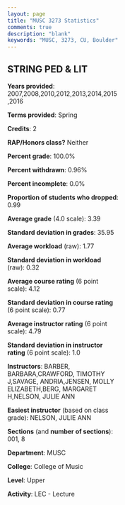 ```yaml
---
layout: page
title: "MUSC 3273 Statistics"
comments: true
description: "blank"
keywords: "MUSC, 3273, CU, Boulder"
--- 
```

<head>
<script src="https://ajax.googleapis.com/ajax/libs/jquery/2.1.3/jquery.min.js"></script>
<script src="https://dl.dropboxusercontent.com/s/pc42nxpaw1ea4o9/highcharts.js?dl=0"></script>
<!-- <script src="../assets/js/highcharts.js"></script> -->
<style type="text/css">@font-face {
	font-family: "Bebas Neue";
	src: url(https://www.filehosting.org/file/details/544349/BebasNeue%20Regular.otf) format("opentype");
	}
	h1.Bebas { 
		font-family: "Bebas Neue", Verdana, Tahoma;
	}
</style>
</head>
<body>
	<div id="container" style="float: right; width: 45%; height: 88%; margin-left: 2.5%; margin-right: 2.5%;"></div>
	<script language="JavaScript">
		$(document).ready(function() {
		var chart = {type: 'column'};
		var title = {text: 'Grade Distribution'};
		var xAxis = {categories: ['A','B','C','D','F'],crosshair: true};
		var yAxis = {min: 0,title: {text: 'Percentage'}};
		var tooltip = {headerFormat: '<center><b><span style="font-size:20px">{point.key}</span></b></center>',
		               pointFormat: '<td style="padding:0"><b>{point.y:.1f}%</b></td>',
		               footerFormat: '</table>',shared: true,useHTML: true};
		var plotOptions = {column: {pointPadding: 0.0,borderWidth: 0}};  
		var credits = {enabled: false};var series= [{name: 'Percent',data: [69.0,18.0,7.0,2.0,4.0,]}];
		var json = {};
		json.chart = chart;
		json.title = title;
		json.tooltip = tooltip;
		json.xAxis = xAxis;
		json.yAxis = yAxis;  
		json.series = series;
		json.plotOptions = plotOptions;  
		json.credits = credits;
		$('#container').highcharts(json);
	});
	</script>
</body>
			   
## STRING PED & LIT

**Years provided**: 2007,2008,2010,2012,2013,2014,2015,2016

**Terms provided**: Spring

**Credits**: 2

**RAP/Honors class?** Neither

**Percent grade**: 100.0%

**Percent withdrawn**: 0.96%

**Percent incomplete**: 0.0%

**Proportion of students who dropped**: 0.99

**Average grade** (4.0 scale): 3.39

**Standard deviation in grades**: 35.95

**Average workload** (raw): 1.77

**Standard deviation in workload** (raw): 0.32

**Average course rating** (6 point scale): 4.12

**Standard deviation in course rating** (6 point scale): 0.77

**Average instructor rating** (6 point scale): 4.79

**Standard deviation in instructor rating** (6 point scale): 1.0

**Instructors**: BARBER, BARBARA,CRAWFORD, TIMOTHY J,SAVAGE, ANDRIA,JENSEN, MOLLY ELIZABETH,BERG, MARGARET H,NELSON, JULIE ANN

**Easiest instructor** (based on class grade): NELSON, JULIE ANN

**Sections** (and **number of sections**): 001, 8

**Department**: MUSC

**College**: College of Music

**Level**: Upper

**Activity**: LEC - Lecture